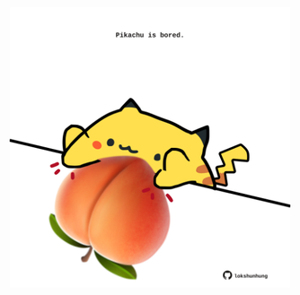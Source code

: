 <!-- built at 22/07/2022, 12:01:28 UTC -->
<p align="center">
  <img width="500" height="500" src="./ReadmeImage.svg">
</p>
